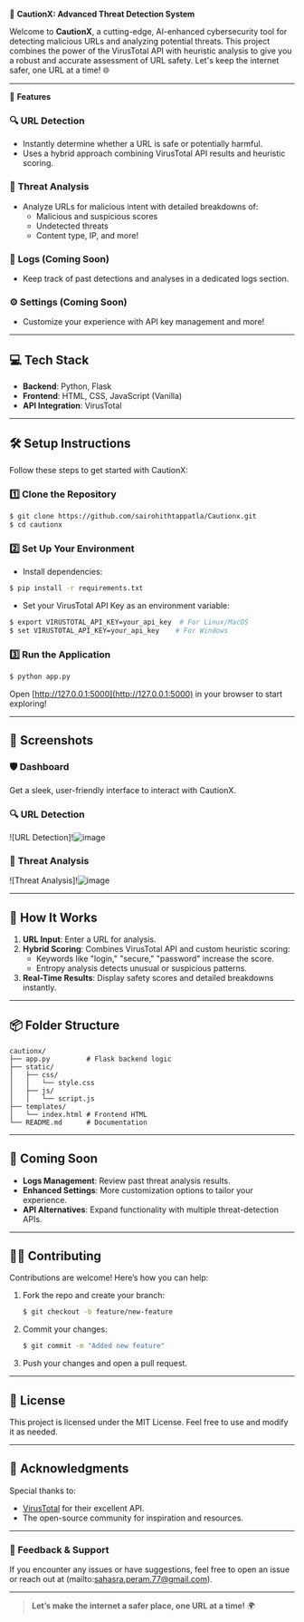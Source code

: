  🚀 **CautionX: Advanced Threat Detection System**

Welcome to **CautionX**, a cutting-edge, AI-enhanced cybersecurity tool for detecting malicious URLs and analyzing potential threats. This project combines the power of the VirusTotal API with heuristic analysis to give you a robust and accurate assessment of URL safety. Let's keep the internet safer, one URL at a time! 🌐

---

 🎯 **Features**

### 🔍 **URL Detection**
- Instantly determine whether a URL is safe or potentially harmful.
- Uses a hybrid approach combining VirusTotal API results and heuristic scoring.

### 🧬 **Threat Analysis**
- Analyze URLs for malicious intent with detailed breakdowns of:
  - Malicious and suspicious scores
  - Undetected threats
  - Content type, IP, and more!

### 📜 **Logs (Coming Soon)**
- Keep track of past detections and analyses in a dedicated logs section.

### ⚙️ **Settings (Coming Soon)**
- Customize your experience with API key management and more!

---

## 💻 **Tech Stack**

- **Backend**: Python, Flask
- **Frontend**: HTML, CSS, JavaScript (Vanilla)
- **API Integration**: VirusTotal

---

## 🛠️ **Setup Instructions**

Follow these steps to get started with CautionX:

### 1️⃣ **Clone the Repository**
```bash
$ git clone https://github.com/sairohithtappatla/Cautionx.git
$ cd cautionx
```

### 2️⃣ **Set Up Your Environment**
- Install dependencies:
```bash
$ pip install -r requirements.txt
```
- Set your VirusTotal API Key as an environment variable:
```bash
$ export VIRUSTOTAL_API_KEY=your_api_key  # For Linux/MacOS
$ set VIRUSTOTAL_API_KEY=your_api_key    # For Windows
```

### 3️⃣ **Run the Application**
```bash
$ python app.py
```
Open [http://127.0.0.1:5000](http://127.0.0.1:5000) in your browser to start exploring!

---

## 📸 **Screenshots**

### 🛡️ **Dashboard**
Get a sleek, user-friendly interface to interact with CautionX.

### 🔍 **URL Detection**
![URL Detection]!![image](https://github.com/user-attachments/assets/48ad4380-ba7a-4e88-8e1e-11536707d325)

### 🧬 **Threat Analysis**
![Threat Analysis]!![image](https://github.com/user-attachments/assets/107aed0c-487d-4377-8e75-2a2cdf4ae8db)


---

## 🤖 **How It Works**

1. **URL Input**: Enter a URL for analysis.
2. **Hybrid Scoring**: Combines VirusTotal API and custom heuristic scoring:
   - Keywords like "login," "secure," "password" increase the score.
   - Entropy analysis detects unusual or suspicious patterns.
3. **Real-Time Results**: Display safety scores and detailed breakdowns instantly.

---

## 📦 **Folder Structure**
```plaintext
cautionx/
├── app.py         # Flask backend logic
├── static/
│   ├── css/
│   │   └── style.css
│   ├── js/
│   │   └── script.js
├── templates/
│   └── index.html # Frontend HTML
└── README.md      # Documentation
```

---

## 🌟 **Coming Soon**

- **Logs Management**: Review past threat analysis results.
- **Enhanced Settings**: More customization options to tailor your experience.
- **API Alternatives**: Expand functionality with multiple threat-detection APIs.

---

## 🧑‍💻 **Contributing**

Contributions are welcome! Here’s how you can help:

1. Fork the repo and create your branch:
   ```bash
   $ git checkout -b feature/new-feature
   ```
2. Commit your changes:
   ```bash
   $ git commit -m "Added new feature"
   ```
3. Push your changes and open a pull request.

---

## 📜 **License**

This project is licensed under the MIT License. Feel free to use and modify it as needed.

---

## 🙌 **Acknowledgments**

Special thanks to:
- [VirusTotal](https://www.virustotal.com) for their excellent API.
- The open-source community for inspiration and resources.

---

### **💬 Feedback & Support**

If you encounter any issues or have suggestions, feel free to open an issue or reach out at (mailto:sahasra.peram.77@gmail.com).

---

> **Let’s make the internet a safer place, one URL at a time!** 🌍

